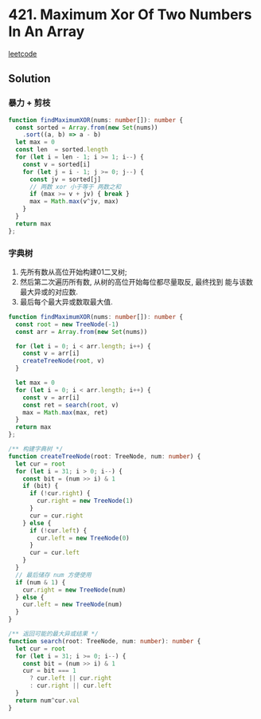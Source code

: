 # 421. Maximum Xor Of Two Numbers In An Array

[leetcode](https://leetcode-cn.com/problems/maximum-xor-of-two-numbers-in-an-array/)

## Solution

### 暴力 + 剪枝

```ts
function findMaximumXOR(nums: number[]): number {
  const sorted = Array.from(new Set(nums))
    .sort((a, b) => a - b)
  let max = 0
  const len  = sorted.length
  for (let i = len - 1; i >= 1; i--) {
    const v = sorted[i]
    for (let j = i - 1; j >= 0; j--) {
      const jv = sorted[j]
      // 两数 xor 小于等于 两数之和
      if (max >= v + jv) { break }
      max = Math.max(v^jv, max)
    }
  }
  return max
};

```

### 字典树

1. 先所有数从高位开始构建01二叉树;
2. 然后第二次遍历所有数, 从树的高位开始每位都尽量取反, 最终找到 能与该数最大异或的对应数.
3. 最后每个最大异或数取最大值.

```ts
function findMaximumXOR(nums: number[]): number {
  const root = new TreeNode(-1)
  const arr = Array.from(new Set(nums))

  for (let i = 0; i < arr.length; i++) {
    const v = arr[i]
    createTreeNode(root, v)
  }

  let max = 0
  for (let i = 0; i < arr.length; i++) {
    const v = arr[i]
    const ret = search(root, v)
    max = Math.max(max, ret)
  }
  return max
};

/** 构建字典树 */
function createTreeNode(root: TreeNode, num: number) {
  let cur = root
  for (let i = 31; i > 0; i--) {
    const bit = (num >> i) & 1
    if (bit) {
      if (!cur.right) {
        cur.right = new TreeNode(1)
      }
      cur = cur.right
    } else {
      if (!cur.left) {
        cur.left = new TreeNode(0)
      }
      cur = cur.left
    }
  }
  // 最后储存 num 方便使用
  if (num & 1) {
    cur.right = new TreeNode(num)
  } else {
    cur.left = new TreeNode(num)
  }
}

/** 返回可能的最大异或结果 */
function search(root: TreeNode, num: number): number {
  let cur = root
  for (let i = 31; i >= 0; i--) {
    const bit = (num >> i) & 1
    cur = bit === 1
      ? cur.left || cur.right
      : cur.right || cur.left
  }
  return num^cur.val
}
```
